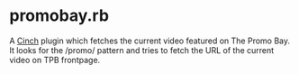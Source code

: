 promobay.rb
===========

A [Cinch](https://github.com/cinchrb/cinch) plugin which fetches the current video featured on The Promo Bay.
It looks for the /promo/ pattern and tries to fetch the URL of the current video on TPB frontpage.
